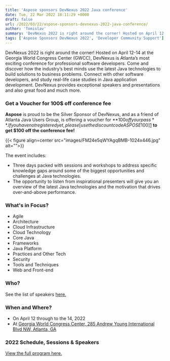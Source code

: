 ```yaml
---
title: 'Aspose sponsors DevNexus 2022 Java conference'
date: Tue, 22 Mar 2022 18:11:29 +0000
draft: false
url: /2022/03/22/aspose-sponsors-devnexus-2022-java-conference/
author: 'Tomislav'
summary: 'DevNexus 2022 is right around the corner! Hosted on April 12-14 at the Georgia World Congress Center (GWCC), DevNexus is Atlanta’s most exciting conference for professional software developers. Come and discover how the industry’s best minds use the latest Java technologies to build solutions to business problems. Connect with other software developers, and study real-life case studies in Java application development. DevNexus provides exceptional speakers and presentations and also great food and much more.'
tags: ['Aspose Sponsors DevNexus 2022', 'Developer Community Support']
---
```


DevNexus 2022 is right around the corner! Hosted on April 12-14 at the Georgia World Congress Center (GWCC), DevNexus is Atlanta’s most exciting conference for professional software developers. Come and discover how the industry’s best minds use the latest Java technologies to build solutions to business problems. Connect with other software developers, and study real-life case studies in Java application development. DevNexus provides exceptional speakers and presentations and also great food and much more.

### Get a Voucher for 100$ off conference fee

**Aspose** is proud to be the Silver Sponsor of DevNexus, and as a friend of Atlanta Java Users Group, is offering a voucher for **$100 off your pass**. If you have not registered yet, please [use the discount code ASPOSE$100][1] **to get $100 off the conference fee!**



{{< figure align=center src="images/FM24e5qWYAgqBMB-1024x446.jpg" alt="">}}


The event includes:

*   Three days packed with sessions and workshops to address specific knowledge gaps around some of the biggest opportunities and challenges at Java technologies.
*   The opportunity to listen from inspirational presenters will give you an overview of the latest Java technologies and the motivation that drives over-and-above performance.

### What's in Focus?

*   Agile
*   Architecture
*   Cloud Infrastructure
*   Cloud Technology
*   Core Java
*   Frameworks
*   Java Platform
*   Practices and Other Tech
*   Security
*   Tools and Techniques
*   Web and Front-end

### Who?

See the list of speakers [here.][2]

### When and Where?

*   On April 12 through to the 14, 2022
*   At [Georgia World Congress Center, 285 Andrew Young International Blvd NW, Atlanta, GA][3]

### 2022 Schedule, Sessions & Speakers

[View the full program here.][4]




[1]: https://reg.connectevents.io/ConnectEvents/devnexus2022/redeem?voucher=ASPOSE$100&subevent=None
[2]: https://devnexus.com/speakers/
[3]: https://www.google.com/maps/place/Georgia+World+Congress+Center/@33.76042,-84.3980223,17z/data=!4m2!3m1!1s0x0000000000000000:0x0072f65a339b8777
[4]: https://devnexus.com/schedule



